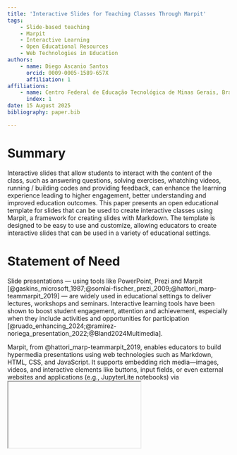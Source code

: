 ```yaml
---
title: 'Interactive Slides for Teaching Classes Through Marpit'
tags:
    - Slide-based teaching
    - Marpit
    - Interactive Learning
    - Open Educational Resources
    - Web Technologies in Education
authors:
    - name: Diego Ascanio Santos
      orcid: 0009-0005-1589-657X
      affiliation: 1
affiliations:
    - name: Centro Federal de Educação Tecnológica de Minas Gerais, Brazil
      index: 1
date: 15 August 2025
bibliography: paper.bib

---
```


# Summary

Interactive slides that allow students to interact with the content of the class, such as answering questions, solving exercises, whatching videos, running / building codes and providing feedback, can enhance the learning experience leading to higher engagement, better understanding and improved education outcomes. This paper presents an open educational template for slides that can be used to create interactive classes using Marpit, a framework for creating slides with Markdown. The template is designed to be easy to use and customize, allowing educators to create interactive slides that can be used in a variety of educational settings.

# Statement of Need

Slide presentations — using tools like PowerPoint, Prezi and Marpit [@gaskins_microsoft_1987;@somlai-fischer_prezi_2009;@hattori_marp-teammarpit_2019] — are widely used in educational settings to deliver lectures, workshops and seminars. Interactive learning tools have been shown to boost student engagement, attention and achievement, especially when they include activities and opportunities for participation [@ruado_enhancing_2024;@ramirez-noriega_presentation_2022;@Bland2024Multimedia].

Marpit, from @hattori_marp-teammarpit_2019, enables educators to build hypermedia presentations using web technologies such as Markdown, HTML, CSS, and JavaScript. It supports embedding rich media—images, videos, and interactive elements like buttons, input fields, or even external websites and applications (e.g., JupyterLite notebooks) via <iframe> tags. This versatility makes it suitable for creating engaging, interactive slides for diverse educational contexts, including online courses, workshops, and seminars.

# Usage 

It is expected from educators some background knowledge in web technologies and the repository management platform GitHub, as the basic template is built to run inside GitHub Pages. It is posible to run marpit locally, but it is not the focus of this paper, as hosting slides on github pages is a free and easy way to share them with students.

Educators interested in using the template can follow the subsequent steps:

1. Head to [https://github.com/DiegoAscanio/template-aulas](https://github.com/DiegoAscanio/template-aulas) and click on the "Use this template" button to create a new repository based on the template.
2. Enable GitHub Pages in the repository settings, through settings > pages > build and deployment > source > github actions.
3. Go to the slides folder inside the repository root directory and create (edit) the numbered markdown files (01.md, 02.md, etc.) to create the markdown sldes.
4. Commit and push the changes after creating (editing) the slides to see the changes reflected in the GitHub Pages site.

Slides can be accessed through the URL:

```https://<GITHUB_USERNAME>.github.io/<REPOSITORY_NAME>```

where `<GITHUB_USERNAME>` is the GitHub username of the repository owner and `<REPOSITORY_NAME>` is the name of the slides repository created using the template.

# Results

There are several lectures created using the template and two slides of them, with signifficant interactive features, are listed and shown by the Figures 1, and 2, respectively, as examples of marpit capabilities.

![A Hypermedia Slide Containing Text and Video](https://i.imgur.com/TA0vfhT.png)

![A Hypermedia Slide Containing a Full Self-Running Interactive JupyterLite Notebook](https://i.imgur.com/G9eF85f.png)

# Code Availability and Examples

Two template repositories are available at:
- [https://github.com/DiegoAscanio/template-aulas](https://github.com/DiegoAscanio/template-aulas)
- [https://github.com/DiegoAscanio/exemplo-seminarios](https://github.com/DiegoAscanio/exemplo-seminarios)

The first one is a basic template for creating interactive slides using Marpit and GitHub Pages, while the second one is an example of a seminar created using the template with many interactive features.

At least two complete courses — ministered in portuguese — have been created using the template:

[Electrical Circuit Analysis](https://diegoascanio.github.io/ace)
[Microcontrollers Programming](https://diegoascanio.github.io/mpmc)

And even students have created seminars slides using the template:

[Digital-Analog Conversion Seminar](https://juliarezende34.github.io/slides-micro)
[Pulse Width Modulation Seminar](https://imarthz.github.io/Slide_Pwm)

# Conclusion

The proposed Marpit-based template is an open educational resource that enables educators to design interactive, media-rich slides, fostering greater student engagement and understanding. Its flexibility in integrating diverse web-based resources supports dynamic teaching approaches. While not its primary aim, the process of creating these slides can incidentally provide a valuable context for applying and reinforcing coding skills, offering an additional layer of learning through coding itself. By remaining openly available and easily adaptable, the template invites replication, customization, and extension across diverse educational settings.

# References
